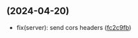 ##  (2024-04-20)

* fix(server): send cors headers ([fc2c9fb](https://github.com/Juntongkuki/tnlearn_actions/commit/fc2c9fb))



